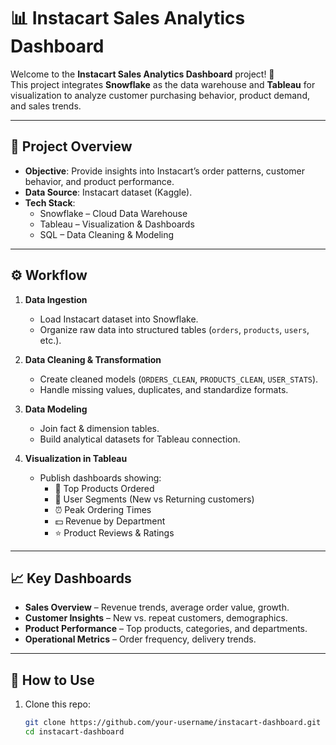 # 📊 Instacart Sales Analytics Dashboard

Welcome to the **Instacart Sales Analytics Dashboard** project! 🚀  
This project integrates **Snowflake** as the data warehouse and **Tableau** for visualization to analyze customer purchasing behavior, product demand, and sales trends.

---

## 🔎 Project Overview
- **Objective**: Provide insights into Instacart’s order patterns, customer behavior, and product performance.  
- **Data Source**: Instacart dataset (Kaggle).  
- **Tech Stack**:  
  - Snowflake – Cloud Data Warehouse  
  - Tableau – Visualization & Dashboards  
  - SQL – Data Cleaning & Modeling  

---

## ⚙️ Workflow
1. **Data Ingestion**  
   - Load Instacart dataset into Snowflake.  
   - Organize raw data into structured tables (`orders`, `products`, `users`, etc.).  

2. **Data Cleaning & Transformation**  
   - Create cleaned models (`ORDERS_CLEAN`, `PRODUCTS_CLEAN`, `USER_STATS`).  
   - Handle missing values, duplicates, and standardize formats.  

3. **Data Modeling**  
   - Join fact & dimension tables.  
   - Build analytical datasets for Tableau connection.  

4. **Visualization in Tableau**  
   - Publish dashboards showing:  
     - 🛒 Top Products Ordered  
     - 👥 User Segments (New vs Returning customers)  
     - ⏰ Peak Ordering Times  
     - 💵 Revenue by Department  
     - ⭐ Product Reviews & Ratings  

---

## 📈 Key Dashboards
- **Sales Overview** – Revenue trends, average order value, growth.  
- **Customer Insights** – New vs. repeat customers, demographics.  
- **Product Performance** – Top products, categories, and departments.  
- **Operational Metrics** – Order frequency, delivery trends.  

---

## 🚀 How to Use
1. Clone this repo:
   ```bash
   git clone https://github.com/your-username/instacart-dashboard.git
   cd instacart-dashboard
